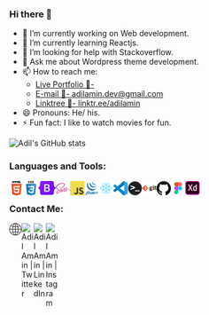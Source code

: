 ### Hi there 👋

- 🔭 I’m currently working on Web development.
- 🌱 I’m currently learning Reactjs.
- 🤔 I’m looking for help with Stackoverflow.
- 💬 Ask me about Wordpress theme development.
- 📫 How to reach me: 
     - [Live Portfolio 👀-](https://adilamin.com)
     - [E-mail 📧- adilamin.dev@gmail.com](mailto:adilamin.dev@gmail.com)
     - [Linktree 🌳- linktr.ee/adilamin](https://linktr.ee/adilamin/)
- 😄 Pronouns: He/ his.
- ⚡ Fun fact: I like to watch movies for fun.

![Adil's GitHub stats](https://github-readme-stats.vercel.app/api?username=adilamin-dev&show_icons=true&theme=graywhite)


### Languages and Tools:

<img align="left" alt="HTML5" width="26px" src="https://raw.githubusercontent.com/github/explore/80688e429a7d4ef2fca1e82350fe8e3517d3494d/topics/html/html.png" />

<img align="left" alt="CSS3" width="26px" src="https://raw.githubusercontent.com/github/explore/80688e429a7d4ef2fca1e82350fe8e3517d3494d/topics/css/css.png" />

<img align="left" alt="Bootstrap 5" width="32px" src="https://raw.githubusercontent.com/adilamin-dev/adilamin-dev.github.io/main/img/bootstrap-5-logo-icon.png" />

<img align="left" alt="Sass" width="26px" src="https://raw.githubusercontent.com/github/explore/80688e429a7d4ef2fca1e82350fe8e3517d3494d/topics/sass/sass.png" />

<img align="left" alt="JavaScript" width="26px" src="https://raw.githubusercontent.com/github/explore/80688e429a7d4ef2fca1e82350fe8e3517d3494d/topics/javascript/javascript.png" />

<img align="left" alt="jQuery" width="26px" src="https://raw.githubusercontent.com/adilamin-dev/adilamin-dev.github.io/main/img/jQuery-logo.png" />

<img align="left" alt="React" width="26px" src="https://raw.githubusercontent.com/github/explore/80688e429a7d4ef2fca1e82350fe8e3517d3494d/topics/react/react.png" />

<!-- [<img align="left" alt="Node.js" width="26px" src="https://raw.githubusercontent.com/github/explore/80688e429a7d4ef2fca1e82350fe8e3517d3494d/topics/nodejs/nodejs.png" />][webdevplaylist] -->

<img align="left" alt="Visual Studio Code" width="26px" src="https://raw.githubusercontent.com/github/explore/80688e429a7d4ef2fca1e82350fe8e3517d3494d/topics/visual-studio-code/visual-studio-code.png" />

<img align="left" alt="Terminal" width="26px" src="https://raw.githubusercontent.com/github/explore/80688e429a7d4ef2fca1e82350fe8e3517d3494d/topics/terminal/terminal.png" />

<img align="left" alt="Git" width="26px" src="https://raw.githubusercontent.com/github/explore/80688e429a7d4ef2fca1e82350fe8e3517d3494d/topics/git/git.png" />

<img align="left" alt="GitHub" width="26px" src="https://raw.githubusercontent.com/github/explore/78df643247d429f6cc873026c0622819ad797942/topics/github/github.png" />

<img align="left" alt="Figma" width="26px" src="https://raw.githubusercontent.com/adilamin-dev/adilamin-dev.github.io/main/img/figma-logo.png" />

<img align="left" alt="Adobe XD" width="26px" src="https://raw.githubusercontent.com/adilamin-dev/adilamin-dev.github.io/main/img/Adobe-xd-logo.png" />

<!-- <img align="left" alt="Gatsby" width="26px" src="https://raw.githubusercontent.com/github/explore/e94815998e4e0713912fed477a1f346ec04c3da2/topics/gatsby/gatsby.png" /> -->

<!-- <img align="left" alt="GraphQL" width="26px" src="https://raw.githubusercontent.com/github/explore/80688e429a7d4ef2fca1e82350fe8e3517d3494d/topics/graphql/graphql.png" /> -->
</br>

### Contact Me:

<!-- [<img align="left" alt="adeelwilds.blogspot.com" width="22px" src="https://raw.githubusercontent.com/iconic/open-iconic/master/svg/globe.svg" />](http://adeelwilds.blogspot.com) -->

<!-- <img align="left" alt="Adil Amin | YouTube" width="22px" src="https://cdn.jsdelivr.net/npm/simple-icons@v3/icons/youtube.svg" /> -->

[<img align="left" alt="Front-End Web Developer | WordPress, Webflow & Shopify Expert" width="22px" src="https://raw.githubusercontent.com/adilamin-dev/adilamin-dev.github.io/43d414e87c6c0b42a30dcb29583afa081b62d58d/img/website-icon.svg" />](https://adilamin.com)

[<img align="left" alt="Adil Amin | Twitter" width="22px" src="https://cdn.jsdelivr.net/npm/simple-icons@v3/icons/twitter.svg" />](https://twitter.com/adilaminDev)

[<img align="left" alt="Adil Amin | LinkedIn" width="22px" src="https://cdn.jsdelivr.net/npm/simple-icons@v3/icons/linkedin.svg" />](https://www.linkedin.com/in/adil9/)

[<img align="left" alt="Adil Amin | Instagram" width="22px" src="https://cdn.jsdelivr.net/npm/simple-icons@v3/icons/instagram.svg" />](https://www.instagram.com/adilamin_dev/)

<!-- [Live Portfolio 👀-](https://adilamin-dev.github.io/) -->
<!--
**adilamin-dev/adilamin-dev** is a ✨ _special_ ✨ repository because its `README.md` (this file) appears on your GitHub profile.

Here are some ideas to get you started:

- 🔭 I’m currently working on ...
- 🌱 I’m currently learning ...
- 👯 I’m looking to collaborate on ...
- 🤔 I’m looking for help with ...
- 💬 Ask me about ...
- 📫 How to reach me: ...
- 😄 Pronouns: ...
- ⚡ Fun fact: ...
-->
